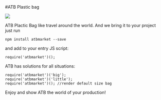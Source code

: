 #ATB Plastic bag

<img src="http://www.comserv.com.ua/images/stories/klienty/12.jpg" />

ATB Plactic Bag like travel around the world.
And we bring it to your project 
just run
```
npm install atbmarket --save
```
and add to your entry JS script: 
```
require('atbmarket')();
```

ATB has solutions for all situations:

```
require('atbmarket')('big');
require('atbmarket')('little');
require('atbmarket')(); //render default size bag

```


Enjoy and show ATB the world of your production!
